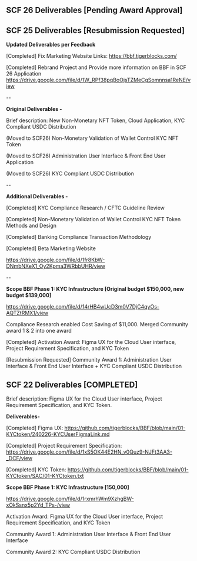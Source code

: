 ## SCF 26 Deliverables [Pending Award Approval]


## SCF 25 Deliverables [Resubmission Requested]

**Updated Deliverables per Feedback**

[Completed] Fix Marketing Website Links: 
https://bbf.tigerblocks.com/

[Completed] Rebrand Project and Provide more information on BBF in SCF 26 Application
https://drive.google.com/file/d/1W_RPf38pqBoOjsTZMeCgSomnnsa1ReNE/view

--

**Original Deliverables -**

Brief description: New Non-Monetary NFT Token, Cloud Application, KYC Compliant USDC Distribution 

(Moved to SCF26) Non-Monetary Validation of Wallet Control KYC NFT Token

(Moved to SCF26) Administration User Interface & Front End User Application

(Moved to SCF26) KYC Compliant USDC Distribution

--

**Additional Deliverables -**

[Completed] KYC Compliance Research / CFTC Guideline Review

[Completed] Non-Monetary Validation of Wallet Control KYC NFT Token Methods and Design

[Completed] Banking Compliance Transaction Methodology

[Completed] Beta Marketing Website

https://drive.google.com/file/d/1fr8KbW-DNmbNXeX1_Oy2Kpma3WRbbUHR/view

--

**Scope BBF Phase 1: KYC Infrastructure [Original budget $150,000, new budget $139,000]**

https://drive.google.com/file/d/14rHB4wUcD3m0V7DjC4qyOs-AQTZtRMX1/view

Compliance Research enabled Cost Saving of $11,000. Merged Community award 1 & 2 into one award

[Completed] Activation Award: Figma UX for the Cloud User interface, Project Requirement Specification, and KYC Token

[Resubmission Requested] Community Award 1: Administration User Interface & Front End User Interface + KYC Compliant USDC Distribution


 ## SCF 22 Deliverables [COMPLETED] 

Brief description: Figma UX for the Cloud User interface, Project Requirement Specification, and KYC Token.

**Deliverables-**

[Completed] Figma UX: https://github.com/tigerblocks/BBF/blob/main/01-KYCtoken/240226-KYCUserFigmaLink.md

[Completed] Project Requirement Specification: https://drive.google.com/file/d/1xS5OK44E2HN_v0Quz9-NJFt3AA3-_DCF/view

[Completed] KYC Token: https://github.com/tigerblocks/BBF/blob/main/01-KYCtoken/SAC/01-KYCtoken.txt

**Scope BBF Phase 1: KYC Infrastructure [150,000]**

https://drive.google.com/file/d/1rxmrhWm9XzhgBW-xOkSsnx5p2Yd_TPs-/view

Activation Award: Figma UX for the Cloud User interface, Project Requirement Specification, and KYC Token

Community Award 1: Administration User Interface & Front End User Interface 

Community Award 2: KYC Compliant USDC Distribution
